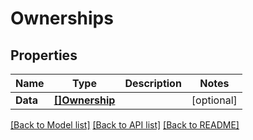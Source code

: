 # Ownerships

## Properties

Name | Type | Description | Notes
------------ | ------------- | ------------- | -------------
**Data** | [**[]Ownership**](ownership.md) |  | [optional] 

[[Back to Model list]](../README.md#documentation-for-models) [[Back to API list]](../README.md#documentation-for-api-endpoints) [[Back to README]](../README.md)


